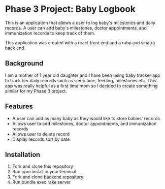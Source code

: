 # Phase 3 Project: Baby Logbook

This is an application that allows a user to log baby's milestones and daily records. A user can add baby's milestones, doctor appointments, and immunization records to keep track of them. 

This application was created with a react front end and a ruby and sinatra back end.

## Background

I am a mother of 1 year old daughter and I have been using baby tracker app to track her daily records such as sleep time, feeding, milestones etc.  This app was really helpful as a first time mom so I decided to create something similar for my Phase 3 project.


## Features

- A user can add as many baby as they would like to store babies' records
- Allows user to add milestones, doctor appointments, and immunization records
- Allows user to delete record
- Display records sort by date


## Installation
1. Fork and clone this repository 
2. Run npm install in your terminal
3. Fork and clone [backend repository](https://github.com/anri0806/baby_logbook_backend)
4. Run bundle exec rake server
